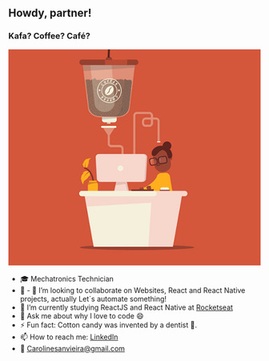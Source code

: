 

<!--
### Hi there 👋
**Ca-byte/Ca-byte** is a ✨ _special_ ✨ repository because its `README.md` (this file) appears on your GitHub profile.

Here are some ideas to get you started:

- 🔭 I’m currently working on ...
- 🌱 I’m currently learning ...
- 👯 I’m looking to collaborate on ...
- 🤔 I’m looking for help with ...
- 💬 Ask me about ...
- 📫 How to reach me: ...
- 😄 Pronouns: ...
- ⚡ Fun fact: Cotton candy was invented by a dentist 🍭.

-->

## Howdy, partner!
### Kafa? Coffee? Café?
![MyGithubTemplate](https://github.com/Ca-byte/Ca-byte/blob/master/MyGithubTemplate.gif)


 - :mortar_board: Mechatronics Technician
 - :dart: - 👯 I’m looking to collaborate on Websites, React and React Native projects, actually Let´s automate something!  
 - :book: I’m currently studying ReactJS and React Native at [Rocketseat](https://lp.rocketseat.com.br/ignite) 
 - 💬  Ask me about why I love to code 😄
 - ⚡ Fun fact: Cotton candy was invented by a dentist 🍭.
 - 📫 How to reach me: [LinkedIn](https://www.linkedin.com/in/caroline-vieira-b827ab37/)
 - 💌 Carolinesanvieira@gmail.com
